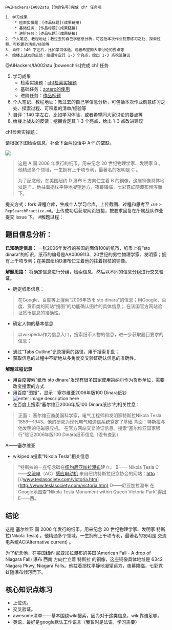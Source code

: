 ```
@AIHackers/IA002stu [你的名号]完成 ch* 任务啦

1. 学习成果
	* 检索实操题：[作品标题](成果链接)
	* 基础任务：[作品标题](成果链接)
	* 进阶任务：[作品标题](成果链接)
2. 个人笔记、教程地址：教过去的自己学信息分析，可包括本次作业刻意练习之处、探索过程、可积累的清单/经验等
3. 自评：140 字左右，比如学习体验，或者希望同大家讨论的要点等
4. 给楼上战友的反馈：挖掘肯定其 1-3 个亮点，给出 1-3 点改进建议
```
@AIHackers/IA002stu [bowenchris]完成 ch1 任务

5.  学习成果
    -   检索实操题：[ch1检索实操题](https://github.com/bowenchris/IA002/blob/master/ch1/RepSearchPractice.md)
    -   基础任务：[zotero的使用](https://github.com/hyacinth0906/IA002/blob/master/ch1/RepTaskBasic.md)
    -   进阶任务：[作品标题](https://github.com/AIHackers/IA002/issues/%E6%88%90%E6%9E%9C%E9%93%BE%E6%8E%A5)
6.  个人笔记、教程地址：教过去的自己学信息分析，可包括本次作业刻意练习之处、探索过程、可积累的清单/经验等
7.  自评：140 字左右，比如学习体验，或者希望同大家讨论的要点等
8.  给楼上战友的反馈：挖掘肯定其 1-3 个亮点，给出 1-3 点改进建议


ch1检索实操题：

请根据下图检索信息，补全下面两段话中 A-F 的空缺。

![](https://static.openmindclub.com/openmindclub/2018-10-01-PicIA002Ch1TaskSearch.jpg)

> 这是 A 国 2006 年发行的纸币，用来纪念 20 世纪物理学家、发明家 B 。他精通多个领域，一生拥有上千项专利，最著名的发明是 C 。
> 
> 为了纪念他，在美国纽约 D 瀑布 E 方向伫立着 B 的铜像，这座铜像具体地址是 F 。他拄着拐杖平静地凝望远方，夜幕降临，七彩霓虹随瀑布倾泻而下。

提交方式：fork 课程仓库，生成个人学习仓库，上传截图、过程和思考至  `ch0`  >  `RepSearchPractice.md`。上传成功后获取网页链接，按要求回复在所属战队作业提交 Issue 下。
#解题过程：
##  题目信息分析：

**已知确定信息：** 一张2006年发行的某国的面值100的纸币，纸币上有“sto dinara”的标识，纸币的编号是AA0009113、20世纪的男性物理学家、发明家；拥有上千项专利；在美国纽约D瀑布伫立着他的拄着拐杖的铜像。

**解题思路：** 将确定信息进行分组，检索信息，然后以不同的信息分组进行交叉验证。
- 确定纸币信息：
> 在Google、百度等上搜索“2006年货币 sto dinara”的信息；用Google、百度、货币类的网站“搜图”的功能确认图片的具体信息；
> 在该国官方网站验证货币信息的准确性。
- 确定人物的基本信息
>以wikipedia作为信息入口，搜索纸币人物的信息，进一步获取题目要求的信息；
- 通过“Tabs Outline”记录搜索的路径，用于搜索复盘；
- 获取信息的过程中不断地从多角度交叉验证确认信息的准确性。

**解题过程记录**

- 用百度搜索“纸币 sto dinara”发现有很多国家使用第纳尔作为货币单位，需要改变搜索的方式
- 用百度“图搜”，显示：塞尔维亚2006年版100 Dinara纸钞![enter image description here](https://img12.360buyimg.com/n1/jfs/t5389/306/1882559947/141581/5fdc07e/59155b58N45b5d77c.jpg)
- 在百度上搜索“塞尔维亚2006年版100 Dinara纸钞”的相关性息：
> 正面： 塞尔维亚裔美国科学家，电气工程师和发明家特斯拉Nikola Tesla 1856—1943。他的研究为现代电气和通信系统奠定了基础
背面：特斯拉与他发明的电磁感应机。
> 在官方网站交叉验证信息。搜索“塞尔维亚国家银行”验证2006年版100 Dinara纸币信息（没有查到）

A——塞尔维亚

- wikipedia搜素“Nikola Tesla”相关信息
> "特斯拉的一座纪念碑在[纽约尼亚加拉瀑布](https://en.wikipedia.org/wiki/Niagara_Falls,_New_York "尼亚加拉瀑布，纽约")建立。
B——	Nikola Tesla
C——[交流电](https://en.wikipedia.org/wiki/Alternating_current "交流电")（AC）[感应电动机](https://en.wikipedia.org/wiki/Induction_motor "感应电动机")
>    来自纽约特斯拉纪念协会的网站：[http](http://www.teslasociety.com/victoria.htm)：[//www.teslasociety.com/victoria.htm](http://www.teslasociety.com/victoria.htm)
D——尼亚加拉瀑布
在Google地图查“Nikola Tesla Monument within Queen Victoria Park”得出E——西。

## 结论



这是 塞尔维亚 国 2006 年发行的纸币，用来纪念 20 世纪物理学家、发明家 特斯拉(Nikola Tesla) 。他精通多个领域，一生拥有上千项专利，最著名的发明是 交流电系统AC(Alternative current) 。

为了纪念他，在美国纽约 尼亚加拉瀑布的美国(American Fall - A drop of Niagara Fall) 瀑布 西南 方向伫立着 特斯拉 的铜像，这座铜像具体地址是 6342 Niagara Pkwy, Niagara Falls。他拄着拐杖平静地凝望远方，夜幕降临，七彩霓虹随瀑布倾泻而下。

## 核心知识点练习

-   上位词。
-   交叉验证。
-   awesome清单——基本围绕wiki搜索，因为对于这类信息，wiki靠谱足够。
-   英语，最好是google默认工作语言（我暂时是法语，学习需要）
<!--stackedit_data:
eyJoaXN0b3J5IjpbNzQ3NzI5NywtMjA4ODc0NjYxMiwxMjY5Nj
kxMTA2XX0=
-->